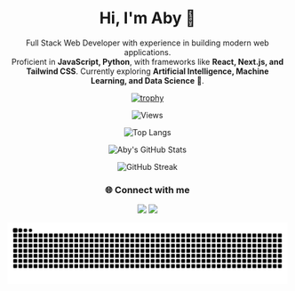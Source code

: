<div align="center">

# Hi, I'm Aby 👋

Full Stack Web Developer with experience in building modern web applications.  
Proficient in **JavaScript, Python**, with frameworks like **React, Next.js, and Tailwind CSS**. 
Currently exploring **Artificial Intelligence, Machine Learning, and Data Science** 🚀.  

[![trophy](https://github-profile-trophy.vercel.app/?username=abydanu&theme=onedark)](https://github.com/ryo-ma/github-profile-trophy)

![Views](https://komarev.com/ghpvc/?username=abydanu&color=blueviolet)

![Top Langs](https://github-readme-stats.vercel.app/api/top-langs/?username=abydanu&layout=compact&theme=dark)

![Aby's GitHub Stats](https://github-readme-stats.vercel.app/api?username=abydanu&show_icons=true&theme=dark)  

![GitHub Streak](https://streak-stats.demolab.com?user=abydanu&theme=dark&hide_border=true)


### 🌐 Connect with me  
<p align="center">
    <a href="http://www.linkedin.com/in/aby-danu"><img src="https://emojis.slackmojis.com/emojis/images/1643514111/711/linkedin.png?1643514111" width="28" /></a>
    <a href="https://www.instagram.com/abyydanu"><img src="https://emojis.slackmojis.com/emojis/images/1643514104/632/instagram.png?1643514104" width="28" /></a>
</p>


![snake gif](https://raw.githubusercontent.com/abydanu/abydanu/output/github-contribution-grid-snake-dark.svg)

</div>
